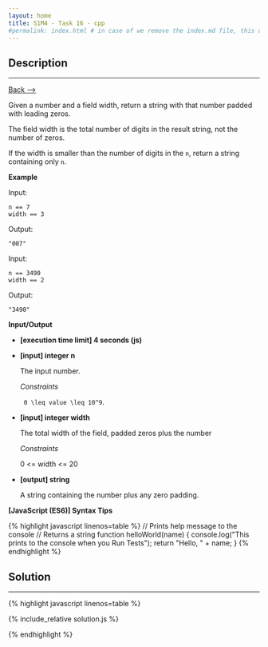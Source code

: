 ```yaml
---
layout: home
title: S1M4 - Task 16 - cpp
#permalink: index.html # in case of we remove the index.md file, this doc will be the index page
---
```


<div class="row">
<div class="columnStmt" markdown="1">

##  Description
------

[Back --> ](../README.md)

Given a number and a field width, return a string with that number padded with leading zeros.

The field width is the total number of digits in the result string, not the number of zeros.

If the width is smaller than the number of digits in the `n`, return a string containing only `n`.

**Example**

Input:
```
n == 7
width == 3
```
Output:
```
"007"
```
Input:
```
n == 3490
width == 2
```
Output:
```
"3490"
```

**Input/Output**

* **[execution time limit] 4 seconds (js)**

* **[input] integer n**

    The input number.

    *Constraints*

    <code type='math/tex'> 0 \leq value \leq 10^9</code>.

* **[input] integer width**

    The total width of the field, padded zeros plus the number

    *Constraints*

    0 <= width <= 20

* **[output] string**

    A string containing the number plus any zero padding.

**[JavaScript (ES6)] Syntax Tips**

{% highlight javascript linenos=table %}
// Prints help message to the console
// Returns a string
function helloWorld(name) {
    console.log("This prints to the console when you Run Tests");
    return "Hello, " + name;
}
{% endhighlight %}

</div>
<div class="columnSol" markdown="1">

## Solution
------

{% highlight javascript linenos=table %}

{% include_relative solution.js %}

{% endhighlight %}

</div>
</div>